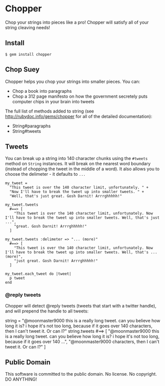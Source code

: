 # Chopper

Chop your strings into pieces like a pro! Chopper will satisfy all of your string cleaving needs!

## Install

    $ gem install chopper

## Chop Suey

Chopper helps you chop your strings into smaller pieces. You can:

* Chop a book into paragraphs
* Chop a 312 page manifesto on how the government secretely puts computer chips in your brain into tweets

The full list of methods added to string (see http://rubydoc.info/gems/chopper for all of the detailed documentation):

* String#paragraphs
* String#tweets

## Tweets

You can break up a string into 140 character chunks using the `#tweets` method on `String` instances. It will break on the nearest word boundary
(instead of chopping the tweet in the middle of a word). It also allows you to choose the delimeter - it defaults to `...` 

    my_tweet = 
      "This tweet is over the 140 character limit, unfortunately. " +
      "Now I'll have to break the tweet up into smaller tweets. " + 
      "Well, that's just great. Gosh Darnit! Arrrghhhhh!"
    
    my_tweet.tweets 
      #==> [
        "This tweet is over the 140 character limit, unfortunately. Now I'll have to break the tweet up into smaller tweets. Well, that's just ...", 
        "great. Gosh Darnit! Arrrghhhhh!"
      ]
    
    my_tweet.tweets :delimeter => "... (more)"
      #==> [
        "This tweet is over the 140 character limit, unfortunately. Now I'll have to break the tweet up into smaller tweets. Well, that's ... (more)", 
        "just great. Gosh Darnit! Arrrghhhhh!"
      ]

    my_tweet.each_tweet do |tweet|
      p tweet
    end

### @reply tweets

Chopper will detect @reply tweets (tweets that start with a twitter handle), and will prepend the handle to all tweets:

  string = "@moonmaster9000 this is a really long tweet. can you believe how long it is? i hope it's not too long, because if it goes over 140 characters, then I can't tweet it. Or can I?"
  string.tweets
    #==> [
      "@moonmaster9000 this is a really long tweet. can you believe how long it is? i hope it's not too long, because if it goes over 140 ...", 
      "@moonmaster9000 characters, then I can't tweet it. Or can I?"
    ]

## Public Domain

This software is committed to the public domain. No license. No copyright. DO ANYTHING!
